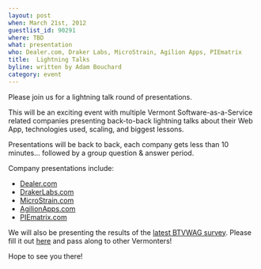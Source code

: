 ```yaml
---
layout: post
when: March 21st, 2012
guestlist_id: 90291
where: TBD
what: presentation
who: Dealer.com, Draker Labs, MicroStrain, Agilion Apps, PIEmatrix
title:  Lightning Talks
byline: written by Adam Bouchard
category: event
---
```


Please join us for a lightning talk round of presentations.  

This will be an exciting event with multiple Vermont Software-as-a-Service related companies presenting back-to-back lightning talks about their Web App, technologies used, scaling, and biggest lessons.  

Presentations will be back to back, each company gets less than 10 minutes... followed by a group question & answer period.

Company presentations include:

* [Dealer.com](http://dealer.com) 
* [DrakerLabs.com](http://drakerlabs.com) 
* [MicroStrain.com](http://microstrain.com) 
* [AgilionApps.com](http://AgilionApps.com) 
* [PIEmatrix.com](http://Piematrix.com) 


We will also be presenting the results of the [latest BTVWAG survey](https://docs.google.com/a/agilionapps.com/spreadsheet/viewform?formkey=dGxaUDVKWWptNURqYVJJYXk0VHJlTmc6MQ).  Please fill it out [here](https://docs.google.com/a/agilionapps.com/spreadsheet/viewform?formkey=dGxaUDVKWWptNURqYVJJYXk0VHJlTmc6MQ) and pass along to other Vermonters!

Hope to see you there!




